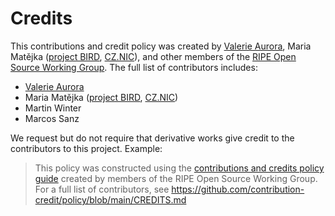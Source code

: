 # Credits

This contributions and credit policy was created by [Valerie Aurora](https://valerieaurora.org/), Maria Matějka ([project BIRD](https://bird.network.cz/), [CZ.NIC](https://www.nic.cz/)), and other members of the [RIPE Open Source Working Group](https://www.ripe.net/participate/ripe/wg/active-wg/os). The full list of contributors includes:

* [Valerie Aurora](https://valerieaurora.org/)
* Maria Matějka ([project BIRD](https://bird.network.cz/), [CZ.NIC](https://www.nic.cz/))
* Martin Winter
* Marcos Sanz

We request but do not require that derivative works give credit to the contributors to this project. Example:

> This policy was constructed using the [contributions and credits policy guide](https://github.com/contribution-credit/policy) created by members of the RIPE Open Source Working Group. For a full list of contributors, see https://github.com/contribution-credit/policy/blob/main/CREDITS.md

